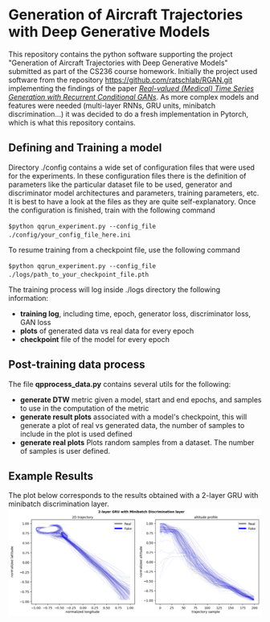 # Generation of Aircraft Trajectories with Deep Generative Models
This repository contains the python software supporting the project "Generation of Aircraft Trajectories with Deep Generative Models" submitted as part of the CS236 course homework. Initially the project used software from the repository https://github.com/ratschlab/RGAN.git  implementing the findings of the paper _[Real-valued (Medical) Time Series Generation with Recurrent Conditional GANs](https://arxiv.org/abs/1706.02633)_. As more complex models and features were needed (multi-layer RNNs, GRU units, minibatch discrimination...) it was decided to do a fresh implementation in Pytorch, which is what this repository contains.

## Defining and Training a model
Directory ./config contains a wide set of configuration files that were used for the experiments. In these configuration files there is the definition of parameters like the particular dataset file to be used, generator and discriminator model architectures and parameters, training parameters, etc. It is best to have a look at the files as they are quite self-explanatory.
Once the configuration is finished, train with the following command

`$python qqrun_experiment.py --config_file ./config/your_config_file_here.ini `

To resume training from a checkpoint file, use the following command

`$python qqrun_experiment.py --config_file ./logs/path_to_your_checkpoint_file.pth `

The training process will log inside ./logs directory the following information:
+ **training log**, including time, epoch, generator loss, discriminator loss, GAN loss
+ **plots** of generated data vs real data for every epoch
+ **checkpoint** file of the model for every epoch

## Post-training data process
The file **qpprocess_data.py** contains several utils for the following:
+ **generate DTW** metric given a model, start and end epochs, and samples to use in the computation of the metric
+ **generate result plots** associated with a model's checkpoint, this will generate a plot of real vs generated data, the number of samples to include in the plot is used defined
+ **generate real plots** Plots random samples from a dataset. The number of samples is user defined. 

## Example Results
The plot below corresponds to the results obtained with a 2-layer GRU with minibatch discrimination layer.
![](./mmdgru.png)
